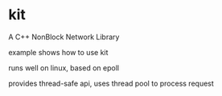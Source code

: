 # kit

A C++ NonBlock Network Library

example shows how to use kit

runs well on linux, based on epoll

provides thread-safe api, uses thread pool to process request
